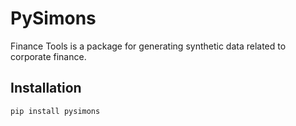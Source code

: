 # PySimons

Finance Tools is a package for generating synthetic data related to corporate finance.

## Installation

```bash
pip install pysimons
 
